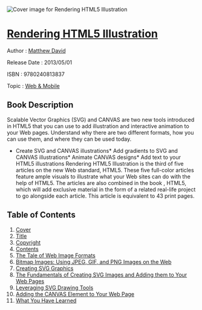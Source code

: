 ![Cover image for Rendering HTML5 Illustration](https://imgdetail.ebookreading.net/cover/cover/web_mobile/EB9780240813837.jpg)

[Rendering HTML5 Illustration](https://ebookreading.net/view/book/Rendering+HTML5+Illustration-EB9780240813837_1.html "Rendering HTML5 Illustration")
====================================================================================================================

Author : [Matthew David](https://ebookreading.net/search/author/Matthew+David)

Release Date : 2013/05/01

ISBN : 9780240813837

Topic : [Web & Mobile](https://ebookreading.net/search/category/web-mobile)

Book Description
-----------------

Scalable Vector Graphics (SVG) and CANVAS are two new tools introduced in HTML5 that you can use to add illustration and interactive animation to your Web pages. Understand why there are two different formats, how you can use them, and where they can be used today.
* Create SVG and CANVAS illustrations* Add gradients to SVG and CANVAS illustrations* Animate CANVAS designs* Add text to your HTML5 illustrations
Rendering HTML5 Illustration is the third of five articles on the new Web standard, HTML5. These five full-color articles feature ample visuals to illustrate what your Web sites can do with the help of HTML5. The articles are also combined in the book , HTML5, which will add exclusive material in the form of a related real-life project to go alongside each article. This article is equivalent to 43 print pages.
              
Table of Contents
-----------------

1. [Cover](https://ebookreading.net/view/book/Rendering+HTML5+Illustration-EB9780240813837_1.html)
1. [Title](https://ebookreading.net/view/book/Rendering+HTML5+Illustration-EB9780240813837_2.html)
1. [Copyright](https://ebookreading.net/view/book/Rendering+HTML5+Illustration-EB9780240813837_3.html)
1. [Contents](https://ebookreading.net/view/book/Rendering+HTML5+Illustration-EB9780240813837_4.html)
1. [The Tale of Web Image Formats](https://ebookreading.net/view/book/Rendering+HTML5+Illustration-EB9780240813837_5.html#h1)
1. [Bitmap Images: Using JPEG, GIF, and PNG Images on the Web](https://ebookreading.net/view/book/Rendering+HTML5+Illustration-EB9780240813837_5.html#h2)
1. [Creating SVG Graphics](https://ebookreading.net/view/book/Rendering+HTML5+Illustration-EB9780240813837_5.html#h3)
1. [The Fundamentals of Creating SVG Images and Adding them to Your Web Pages](https://ebookreading.net/view/book/Rendering+HTML5+Illustration-EB9780240813837_5.html#h4)
1. [Leveraging SVG Drawing Tools](https://ebookreading.net/view/book/Rendering+HTML5+Illustration-EB9780240813837_5.html#h5)
1. [Adding the CANVAS Element to Your Web Page](https://ebookreading.net/view/book/Rendering+HTML5+Illustration-EB9780240813837_5.html#h6)
1. [What You Have Learned](https://ebookreading.net/view/book/Rendering+HTML5+Illustration-EB9780240813837_5.html#h7)
